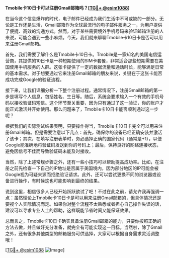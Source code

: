 **Tmobile卡10日卡可以注册Gmail邮箱吗？[[TG💪+ @esim1088](https://t.me/s/esim1088)]**

在当今这个信息爆炸的时代，电子邮件已经成为我们生活中不可或缺的一部分。无论是工作还是生活，Gmail邮箱作为全球最流行的电子邮件服务之一，为用户提供了便捷、高效的沟通方式。然而，对于某些需要境外手机号码来验证邮箱注册的人来说，可能会遇到一些小麻烦。今天，我们就来聊聊Tmobile卡10日卡是否可以用来注册Gmail邮箱。

首先，我们需要了解什么是Tmobile卡10日卡。Tmobile是一家知名的美国电信运营商，其提供的10日卡是一种短期使用的SIM卡套餐，非常适合那些短期需要在美国使用手机服务的人群。这张卡提供了一定的数据流量和通话时长，能够满足日常的基本需求。对于想要通过它来注册Gmail邮箱的朋友来说，关键在于这张卡能否成功完成Google的验证流程。

接下来，让我们详细分析一下整个注册过程。通常情况下，注册Gmail邮箱的第一步是填写个人信息，包括姓名、生日等。随后，系统会要求输入一个有效的手机号码以接收验证码短信。这个环节至关重要，因为只有通过了这一验证，你的账户才能正式激活并开始使用。那么问题来了，Tmobile卡10日卡能否顺利通过这一步呢？

根据我们的实际测试结果表明，只要操作得当，Tmobile卡10日卡完全可以用来注册Gmail邮箱。但是需要注意以下几点：首先，确保你的设备已经正确安装并激活了该卡；其次，在填写注册表单时，务必选择正确的国家代码（通常是+1），以便Google能准确地将验证码发送到你的号码上；最后，保持良好的网络连接状态，避免因信号不佳而导致验证码未能及时接收。

当然，除了上述常规步骤之外，还有一些小技巧可以帮助提高成功率。比如，在注册之前先检查一下自己的IP地址是否属于美国境内，因为部分地区的IP可能会被Google视为可疑来源而拒绝验证请求。此外，还可以尝试更换不同的浏览器或设备进行操作，有时候这也可能影响到最终的结果。

说到这里，相信很多人已经开始跃跃欲试了吧！不过在此之前，请允许我再强调一点：虽然理论上Tmobile卡10日卡是可以用来注册Gmail邮箱的，但具体情况还是要视个人实际情况而定。如果你对整个流程不太熟悉或者担心自己操作失误的话，建议可以寻求专业人士的帮助，这样既能节省时间又能保证效果。

总而言之，Tmobile卡10日卡确实具备注册Gmail邮箱的能力，只要你按照正确的方法去做，并且做好充分准备，就完全有可能实现这一目标。当然啦，除了Gmail之外，还有很多其他类型的邮箱服务可供选择，大家可以根据自身需求灵活调整哦！

[[TG💪+ @esim1088](https://t.me/s/esim1088) ![Image](https://i.postimg.cc/4NQfJmqS/Snipaste-2025-05-13-00-14-12.png)]